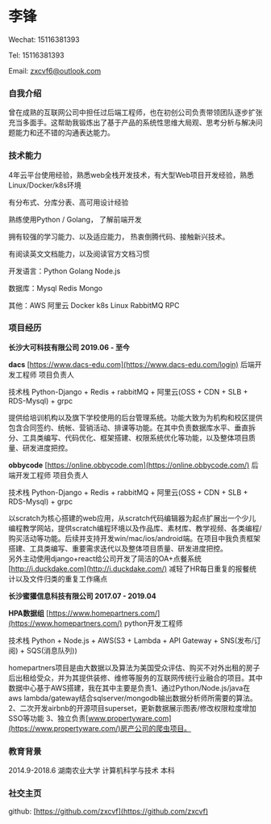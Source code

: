 # 李锋

Wechat: 15116381393

Tel: 15116381393

Email: zxcvf6@outlook.com




### 自我介绍

曾在成熟的互联网公司中担任过后端工程师，也在初创公司负责带领团队逐步扩张充当多面手。这帮助我锻炼出了基于产品的系统性思维大局观、思考分析与解决问题能力和还不错的沟通表达能力。




### 技术能力

4年云平台使用经验，熟悉web全栈开发技术，有大型Web项目开发经验，熟悉Linux/Docker/k8s环境

有分布式、分库分表、高可用设计经验

熟练使用Python / Golang， 了解前端开发

拥有较强的学习能力、以及适应能力， 热衷倒腾代码、接触新兴技术。

有阅读英文文档能力，以及阅读官方文档习惯



开发语言：Python Golang Node.js

数据库：Mysql Redis Mongo

其他：AWS 阿里云 Docker k8s Linux RabbitMQ RPC




### 项目经历

**长沙大可科技有限公司                                                                                                    2019.06 - 至今**                                                                                                      


**dacs** [https://www.dacs-edu.com](https://www.dacs-edu.com/login)                                                                          后端开发工程师 项目负责人

技术栈 Python-Django + Redis + rabbitMQ + 阿里云(OSS + CDN + SLB + RDS-Mysql) + grpc

​    提供给培训机构以及旗下学校使用的后台管理系统。功能大致为为机构和校区提供包含合同签约、统帐、营销活动、排课等功能。在其中负责数据库水平、垂直拆分、工具类编写、代码优化、框架搭建、权限系统优化等功能，以及整体项目质量、研发进度把控。




**obbycode** [https://online.obbycode.com](https://online.obbycode.com/)                                                             后端开发工程师 项目负责人

技术栈 Python-Django + Redis + rabbitMQ + 阿里云(OSS + CDN + SLB + RDS-Mysql) + grpc

​    以scratch为核心搭建的web应用，从scratch代码编辑器为起点扩展出一个少儿编程教学网站，提供scratch编程环境以及作品库、素材库、教学视频、各类编程/购买活动等功能。后续并支持开发win/mac/ios/android端。在项目中我负责框架搭建、工具类编写、重要需求迭代以及整体项目质量、研发进度把控。
​    
​    另外主动使用django+react给公司开发了简洁的OA+点餐系统 [http://i.duckdake.com](http://i.duckdake.com/) 减轻了HR每日重复的报餐统计以及文件归类的重复工作痛点




**长沙蜜獾信息科技有限公司                                                                                               2017.07 - 2019.04**                                                


**HPA数据组** [https://www.homepartners.com/](https://www.homepartners.com/)                                                              python开发工程师

技术栈 Python + Node.js + AWS(S3 + Lambda + API Gateway + SNS(发布/订阅) + SQS(消息队列)) 

​    homepartners项目是由大数据以及算法为美国受众评估、购买不对外出租的房子后出租给受众，并为其提供装修、维修等服务的互联网传统行业融合的项目。其中数据中心基于AWS搭建，我在其中主要是负责1、通过Python/Node.js/java在aws lambda/gateway结合sqlserver/mongodb输出数据分析师所需要的算法。2、二次开发airbnb的开源项目superset，更新数据展示图表/修改权限粒度增加SSO等功能 3、独立负责[www.propertyware.com](https://www.propertyware.com/)房产公司的爬虫项目。




### 教育背景

2014.9-2018.6 湖南农业大学    计算机科学与技术    本科




### 社交主页

github: [https://github.com/zxcvf](https://github.com/zxcvf)


